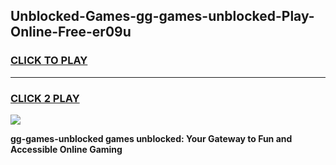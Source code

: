 
## Unblocked-Games-gg-games-unblocked-Play-Online-Free-er09u
<h3>
<a href="https://premium76.site?title=gg-games-unblocked&ref=26A">CLICK TO PLAY</a></h3>
<hr>

<h3>
<a href="https://premium76.site?title=gg-games-unblocked&ref=26A">CLICK 2 PLAY</a>
  
</h3>

<a href="https://premium76.site?title=gg-games-unblocked&ref=26A"><img src="https://clearcache.store/games.png"></a>


**gg-games-unblocked games unblocked: Your Gateway to Fun and Accessible Online Gaming**
